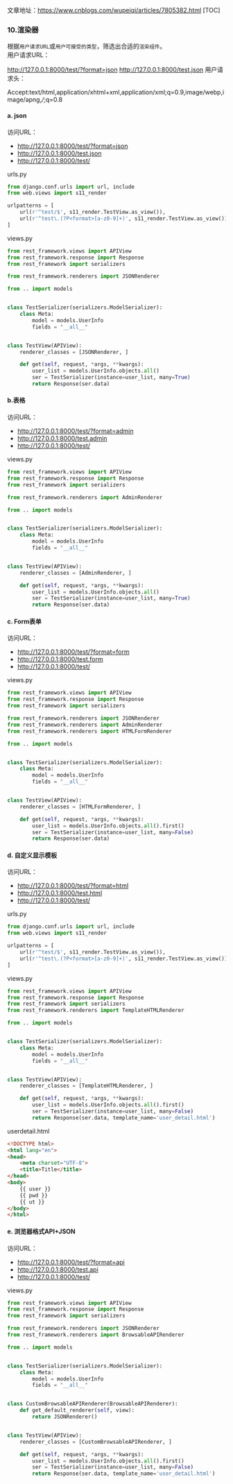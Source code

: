 文章地址：https://www.cnblogs.com/wupeiqi/articles/7805382.html
[TOC]
### 10.渲染器
根据`用户请求URL`或`用户可接受的类型`，筛选出合适的`渲染组件`。  
用户请求URL：

http://127.0.0.1:8000/test/?format=json
http://127.0.0.1:8000/test.json
用户请求头：

Accept:text/html,application/xhtml+xml,application/xml;q=0.9,image/webp,image/apng,*/*;q=0.8
#### a. json
访问URL：
- http://127.0.0.1:8000/test/?format=json
- http://127.0.0.1:8000/test.json
- http://127.0.0.1:8000/test/ 

urls.py
```py
from django.conf.urls import url, include
from web.views import s11_render

urlpatterns = [
    url(r'^test/$', s11_render.TestView.as_view()),
    url(r'^test\.(?P<format>[a-z0-9]+)', s11_render.TestView.as_view()),
]
```
views.py
```py
from rest_framework.views import APIView
from rest_framework.response import Response
from rest_framework import serializers

from rest_framework.renderers import JSONRenderer

from .. import models


class TestSerializer(serializers.ModelSerializer):
    class Meta:
        model = models.UserInfo
        fields = "__all__"


class TestView(APIView):
    renderer_classes = [JSONRenderer, ]

    def get(self, request, *args, **kwargs):
        user_list = models.UserInfo.objects.all()
        ser = TestSerializer(instance=user_list, many=True)
        return Response(ser.data)
```

#### b.表格
访问URL：
- http://127.0.0.1:8000/test/?format=admin
- http://127.0.0.1:8000/test.admin
- http://127.0.0.1:8000/test/ 

views.py
```py
from rest_framework.views import APIView
from rest_framework.response import Response
from rest_framework import serializers

from rest_framework.renderers import AdminRenderer

from .. import models


class TestSerializer(serializers.ModelSerializer):
    class Meta:
        model = models.UserInfo
        fields = "__all__"


class TestView(APIView):
    renderer_classes = [AdminRenderer, ]

    def get(self, request, *args, **kwargs):
        user_list = models.UserInfo.objects.all()
        ser = TestSerializer(instance=user_list, many=True)
        return Response(ser.data)
```

#### c. Form表单
访问URL：
- http://127.0.0.1:8000/test/?format=form
- http://127.0.0.1:8000/test.form
- http://127.0.0.1:8000/test/ 

views.py
```py
from rest_framework.views import APIView
from rest_framework.response import Response
from rest_framework import serializers

from rest_framework.renderers import JSONRenderer
from rest_framework.renderers import AdminRenderer
from rest_framework.renderers import HTMLFormRenderer

from .. import models


class TestSerializer(serializers.ModelSerializer):
    class Meta:
        model = models.UserInfo
        fields = "__all__"


class TestView(APIView):
    renderer_classes = [HTMLFormRenderer, ]

    def get(self, request, *args, **kwargs):
        user_list = models.UserInfo.objects.all().first()
        ser = TestSerializer(instance=user_list, many=False)
        return Response(ser.data)
```

#### d. 自定义显示模板
访问URL：
- http://127.0.0.1:8000/test/?format=html
- http://127.0.0.1:8000/test.html
- http://127.0.0.1:8000/test/ 

urls.py
```py
from django.conf.urls import url, include
from web.views import s11_render

urlpatterns = [
    url(r'^test/$', s11_render.TestView.as_view()),
    url(r'^test\.(?P<format>[a-z0-9]+)', s11_render.TestView.as_view()),
]
```
views.py
```py
from rest_framework.views import APIView
from rest_framework.response import Response
from rest_framework import serializers
from rest_framework.renderers import TemplateHTMLRenderer

from .. import models


class TestSerializer(serializers.ModelSerializer):
    class Meta:
        model = models.UserInfo
        fields = "__all__"


class TestView(APIView):
    renderer_classes = [TemplateHTMLRenderer, ]

    def get(self, request, *args, **kwargs):
        user_list = models.UserInfo.objects.all().first()
        ser = TestSerializer(instance=user_list, many=False)
        return Response(ser.data, template_name='user_detail.html')
```
userdetail.html
```html
<!DOCTYPE html>
<html lang="en">
<head>
    <meta charset="UTF-8">
    <title>Title</title>
</head>
<body>
    {{ user }}
    {{ pwd }}
    {{ ut }}
</body>
</html>
```

#### e. 浏览器格式API+JSON
访问URL：
- http://127.0.0.1:8000/test/?format=api
- http://127.0.0.1:8000/test.api
- http://127.0.0.1:8000/test/ 

views.py
```py
from rest_framework.views import APIView
from rest_framework.response import Response
from rest_framework import serializers

from rest_framework.renderers import JSONRenderer
from rest_framework.renderers import BrowsableAPIRenderer

from .. import models


class TestSerializer(serializers.ModelSerializer):
    class Meta:
        model = models.UserInfo
        fields = "__all__"


class CustomBrowsableAPIRenderer(BrowsableAPIRenderer):
    def get_default_renderer(self, view):
        return JSONRenderer()


class TestView(APIView):
    renderer_classes = [CustomBrowsableAPIRenderer, ]

    def get(self, request, *args, **kwargs):
        user_list = models.UserInfo.objects.all().first()
        ser = TestSerializer(instance=user_list, many=False)
        return Response(ser.data, template_name='user_detail.html')
```
